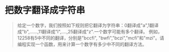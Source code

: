 # 把数字翻译成字符串

> 给定一个数字，我们按照如下规则把它翻译为字符串：0翻译成"a",1翻译成"b",......,11翻译成"l",....,25翻译成"z".一个数字可能有多个翻译。
> 例如，12258有5中不同的翻译，分别是"bccfi", "bwfi","bczi","mcfi"和"mzi"。请编程实现一个函数，用来计算一个数字有多少中不同的翻译方法。



